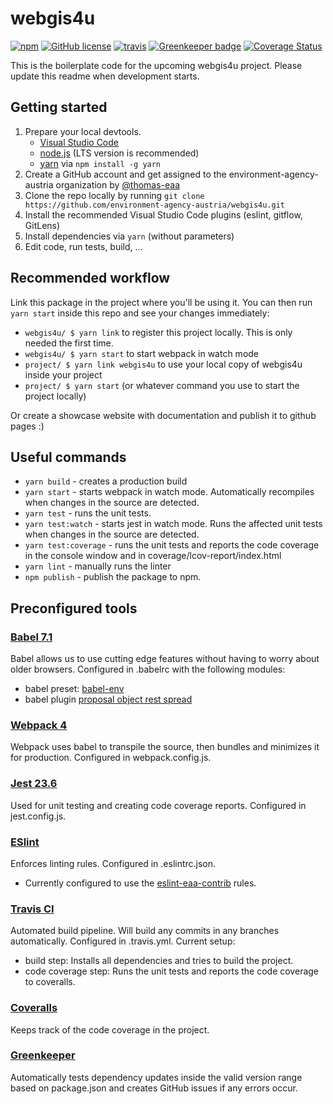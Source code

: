 # webgis4u
[![npm](https://img.shields.io/npm/v/webgis4u.svg)](https://www.npmjs.com/package/webgis4u)
[![GitHub license](https://img.shields.io/github/license/environment-agency-austria/webgis4u.svg)](https://github.com/environment-agency-austria/webgis4u/blob/master/LICENSE)
[![travis](https://travis-ci.com/environment-agency-austria/webgis4u.svg?branch=master)](https://travis-ci.com/environment-agency-austria/webgis4u)
[![Greenkeeper badge](https://badges.greenkeeper.io/environment-agency-austria/webgis4u.svg)](https://greenkeeper.io/)
[![Coverage Status](https://coveralls.io/repos/github/environment-agency-austria/webgis4u/badge.svg?branch=master)](https://coveralls.io/github/environment-agency-austria/webgis4u?branch=master)

This is the boilerplate code for the upcoming webgis4u project. Please update this readme when development starts.

## Getting started
1. Prepare your local devtools.
    * [Visual Studio Code](https://code.visualstudio.com/)
    * [node.js](https://nodejs.org/en/) (LTS version is recommended)
    * [yarn](https://yarnpkg.com/lang/en/) via `npm install -g yarn`
1. Create a GitHub account and get assigned to the environment-agency-austria organization by [@thomas-eaa](https://github.com/thomas-eaa)
2. Clone the repo locally by running `git clone https://github.com/environment-agency-austria/webgis4u.git`
3. Install the recommended Visual Studio Code plugins (eslint, gitflow, GitLens)
4. Install dependencies via `yarn` (without parameters)
5. Edit code, run tests, build, ...

## Recommended workflow
Link this package in the project where you'll be using it. You can then run `yarn start` inside this repo and
see your changes immediately:
* `webgis4u/ $ yarn link` to register this project locally. This is only needed the first time.
* `webgis4u/ $ yarn start` to start webpack in watch mode
* `project/ $ yarn link webgis4u` to use your local copy of webgis4u inside your project
* `project/ $ yarn start` (or whatever command you use to start the project locally)

Or create a showcase website with documentation and publish it to github pages :)

## Useful commands
* `yarn build` - creates a production build
* `yarn start` - starts webpack in watch mode. Automatically recompiles when changes in the source are detected.
* `yarn test` - runs the unit tests.
* `yarn test:watch` - starts jest in watch mode. Runs the affected unit tests when changes in the source are detected.
* `yarn test:coverage` - runs the unit tests and reports the code coverage in the console window and in coverage/lcov-report/index.html
* `yarn lint` - manually runs the linter
* `npm publish` - publish the package to npm. 

## Preconfigured tools
### [Babel 7.1](https://babeljs.io)
Babel allows us to use cutting edge features without having to worry about older browsers. Configured in .babelrc with the following modules:
* babel preset: [babel-env](https://babeljs.io/docs/en/babel-preset-env)
* babel plugin [proposal object rest spread](https://babeljs.io/docs/en/babel-plugin-proposal-object-rest-spread)

### [Webpack 4](https://webpack.js.org/)
Webpack uses babel to transpile the source, then bundles and minimizes it for production. Configured in webpack.config.js.

### [Jest 23.6](https://jestjs.io/)
Used for unit testing and creating code coverage reports. Configured in jest.config.js.

### [ESlint](https://eslint.org/)
Enforces linting rules. Configured in .eslintrc.json.
* Currently configured to use the [eslint-eaa-contrib](https://github.com/environment-agency-austria/eslint-eaa-contrib) rules.

### [Travis CI](https://travis-ci.com/environment-agency-austria/webgis4u.svg?branch=master)
Automated build pipeline. Will build any commits in any branches automatically. Configured in .travis.yml. Current setup:
* build step: Installs all dependencies and tries to build the project.
* code coverage step: Runs the unit tests and reports the code coverage to coveralls.

### [Coveralls](https://coveralls.io/repos/github/environment-agency-austria/webgis4u/badge.svg?branch=master)
Keeps track of the code coverage in the project.

### [Greenkeeper](https://badges.greenkeeper.io/environment-agency-austria/webgis4u.svg)
Automatically tests dependency updates inside the valid version range based on package.json and creates GitHub issues if any errors occur.
